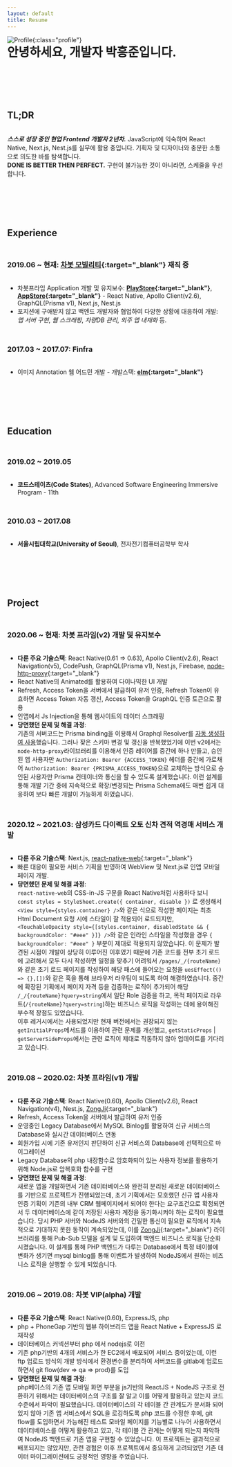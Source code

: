 ```yaml
---
layout: default
title: Resume
---
```


![Profile](/assets/img/profile.jpg){:class="profile"}

# 안녕하세요, 개발자 박흥준입니다.

## TL;DR

**_스스로 성장 중인 현업 Frontend 개발자 2년차._** JavaScript에 익숙하며 React Native, Next.js, Nest.js를 실무에 활용 중입니다. 기획자 및 디자이너와 충분한 소통으로 의도한 바를 탐색합니다. <br>**DONE IS BETTER THEN PERFECT.** 구현이 불가능한 것이 아니라면, 스케줄을 우선합니다.

## Experience

### 2019.06 ~ 현재: [차봇 모빌리티](https://www.chabot.kr/){:target="_blank"} 재직 중

- 차봇프라임 Application 개발 및 유지보수: **[PlayStore](https://play.google.com/store/apps/details?id=com.chabotprime&hl=ko&gl=US){:target="_blank"}**, **[AppStore](https://apps.apple.com/kr/app/%EC%B0%A8%EB%B4%87%ED%94%84%EB%9D%BC%EC%9E%84/id1492427449){:target="_blank"}** - React Native, Apollo Client(v2.6), GraphQL(Prisma v1), Next.js, Nest.js
- 포지션에 구애받지 않고 백엔드 개발자와 협업하여 다양한 상황에 대응하여 개발: _앱 서버 구현_, _웹 스크래핑_, _차량DB 관리_, _외주 앱 내재화_ 등.

### 2017.03 ~ 2017.07: Finfra

- 이미지 Annotation 웹 어드민 개발 - 개발스택: **[elm](https://elm-lang.org/){:target="_blank"}**

## Education

### 2019.02 ~ 2019.05

- **코드스테이츠(Code States)**, Advanced Software Engineering Immersive Program - 11th

### 2010.03 ~ 2017.08

- **서울시립대학교(University of Seoul)**, 전자전기컴퓨터공학부 학사

## Project

### 2020.06 ~ 현재: 차봇 프라임(v2) 개발 및 유지보수

- **다룬 주요 기술스택**: React Native(0.61 => 0.63), Apollo Client(v2.6), React Navigation(v5), CodePush, GraphQL(Prisma v1), Nest.js, Firebase, [node-http-proxy](https://www.npmjs.com/package/http-proxy){:target="_blank"}
- React Native의 Animated를 활용하여 다이나믹한 UI 개발
- Refresh, Access Token을 서버에서 발급하여 유저 인증, Refresh Token이 유효하면 Access Token 자동 갱신, Access Token을 GraphQL 인증 토큰으로 활용
- 인앱에서 Js Injection을 통해 웹사이트의 데이터 스크래핑
- **당면했던 문제 및 해결 과정**: <br>기존의 서버코드는 Prisma binding을 이용해서 Graphql Resolver를 [자동 생성하여 사용]("https://github.com/nestjs/docs.nestjs.com/blob/Sikora00-docs/typeorm/content/recipes/prisma.md")했습니다. 그러나 잦은 스키마 변경 및 갱신을 반복했었기에 이번 v2에서는 `node-http-proxy`라이브러리를 이용해서 인증 레이어를 중간에 하나 만들고, 승인된 앱 사용자만 `Authorization: Bearer {ACCESS_TOKEN}` 헤더를 중간에 가로채어 `Authorization: Bearer {PRISMA_ACCESS_TOKEN}`으로 교체하는 방식으로 승인된 사용자만 Prisma 컨테이너와 통신을 할 수 있도록 설계했습니다. 이런 설계를 통해 개발 기간 중에 지속적으로 확장/변경되는 Prisma Schema에도 매번 쉽게 대응하여 보다 빠른 개발이 가능하게 하였습니다.

### 2020.12 ~ 2021.03: 삼성카드 다이렉트 오토 신차 견적 역경매 서비스 개발

- **다룬 주요 기술스택**: Next.js, [react-native-web](https://necolas.github.io/react-native-web/docs/){:target="_blank"}
- 빠른 대응이 필요한 서비스 기획을 반영하여 WebView 및 Next.js로 인앱 모바일 페이지 개발.
- **당면했던 문제 및 해결 과정**: <br>`react-native-web`의 CSS-in-JS 구문을 React Native처럼 사용하다 보니 `const styles = StyleSheet.create({ container, disable })` 로 생성해서 `<View style={styles.container} />`와 같은 식으로 작성한 페이지는 최초 Html Document 요청 시에 스타일이 잘 적용되어 로드되지만, `<TouchableOpacity style={[styles.container, disabledState && { backgroundColor: "#eee" }]} />`와 같은 인라인 스타일을 작성했을 경우 `{ backgroundColor: "#eee" }` 부분이 제대로 적용되지 않았습니다. 이 문제가 발견된 시점이 개발이 상당히 이루어진 이후였기 때문에 기존 코드를 전부 초기 로드에 고려해서 모두 다시 작성하면 일정을 맞추기 어려워서 `/pages/_/{routeName}`와 같은 초기 로드 페이지를 작성하여 해당 패스에 들어오는 요청을 `uesEffect(() => {},[])`와 같은 훅을 통해 브라우저 라우팅이 되도록 하여 해결하였습니다. 중간에 확장된 기획에서 페이지 자격 등을 검증하는 로직이 추가되어 해당 `/_/{routeName}?query=string`에서 일단 Role 검증을 하고, 목적 페이지로 라우트(`/{routeName}?query=string`)하는 비즈니스 로직을 작성하는 데에 용이해진 부수적 장점도 있었습니다.<br>이후 레거시에서는 사용되었지만 현재 버전에서는 권장되지 않는 `getInitialProps`메서드를 이용하여 관련 문제를 개선했고, `getStaticProps` | `getServerSideProps`에서는 관련 로직이 제대로 작동하지 않아 업데이트를 기다리고 있습니다. 

### 2019.08 ~ 2020.02: 차봇 프라임(v1) 개발

- **다룬 주요 기술스택**: React Native(0.60), Apollo Client(v2.6), React Navigation(v4), Nest.js, [ZongJi](https://www.npmjs.com/package/zongji){:target="_blank"}
- Refresh, Access Token을 서버에서 발급하여 유저 인증
- 운영중인 Legacy Database에서 MySQL Binlog를 활용하여 신규 서비스의 Database와 실시간 데이터베이스 연동
- 회원가입 시에 기존 유저인지 판단하여 신규 서비스의 Database에 선택적으로 마이그레이션
- Legacy Database의 php 내장함수로 암호화되어 있는 사용자 정보를 활용하기 위해 Node.js로 암복호화 함수를 구현
- **당면했던 문제 및 해결 과정**: <br>새로운 앱을 개발하면서 기존 데이터베이스와 완전히 분리된 새로운 데이터베이스를 기반으로 프로젝트가 진행되었는데, 초기 기획에서는 모호했던 신규 앱 사용자 인증 기획이 기존의 내부 CRM 웹페이지에서 되어야 한다는 요구조건으로 확정되면서 두 데이터베이스에 같이 저장된 사용자 계정을 동기화시켜야 하는 로직이 필요했습니다. 당시 PHP 서버와 NodeJS 서버와의 긴밀한 통신이 필요한 로직에서 지속적으로 기대하지 못한 동작이 계속되었는데, 이를 [ZongJi](https://www.npmjs.com/package/zongji){:target="_blank"} 라이브러리를 통해 Pub-Sub 모델을 설계 및 도입하여 백엔드 비즈니스 로직을 단순화시켰습니다. 이 설계를 통해 PHP 백엔드가 다루는 Database에서 특정 테이블에 변화가 생기면 mysql binlog를 통해 이벤트가 발생하여 NodeJS에서 원하는 비즈니스 로직을 실행할 수 있게 되었습니다.



### 2019.06 ~ 2019.08: 차봇 VIP(alpha) 개발

- **다룬 주요 기술스택**: React Native(0.60), ExpressJS, php
- php + PhoneGap 기반의 웹뷰 하이브리드 앱을 React Native + ExpressJS 로 재작성
- 데이터베이스 커넥션부터 php 에서 nodejs로 이전
- 기존 php기반의 4개의 서비스가 한 EC2에서 배포되어 서비스 중이었는데, 이런 ftp 업로드 방식의 개발 방식에서 환경변수를 분리하여 서버코드를 gitlab에 업로드하면서 git flow(dev => qa => prod)를 도입
- **당면했던 문제 및 해결 과정**:<br>php베이스의 기존 앱 모바일 화면 부분을 js기반의 ReactJS + NodeJS 구조로 전환하기 위해서는 데이터베이스의 구조를 잘 알고 이를 어떻게 활용하고 있는지 코드 수준에서 파악이 필요했습니다. 데이터베이스의 각 테이블 간 관계도가 문서화 되어 있지 않아 기존 앱 서비스에서 SQL을 로깅하도록 php 코드를 수정한 후에, git flow를 도입하면서 가능해진 테스트 모바일 페이지를 기능별로 나누어 사용하면서 데이터베이스를 어떻게 활용하고 있고, 각 테이블 간 관계는 어떻게 되는지 파악하여 NodeJS 백엔드로 기존 앱을 구현할 수 있었습니다. 이 프로젝트는 결과적으로 배포되지는 않았지만, 관련 경험은 이후 프로젝트에서 중요하게 고려되었던 기존 데이터 마이그레이션에도 긍정적인 영향을 주었습니다.

<style>
h2, h3, h4, h5 {
  margin: 3rem 0 2rem;
}

h1 {
  margin: -1rem 0 4rem;
}

h2 {
  margin-top: 7.2rem;
}

.profile {
  border-radius: 50%;
  width: 18rem;
  margin-bottom: 8rem;
}

.easy-to-print {
  position: absolute;
  right: 20px;
  top: 20px;
  font-size: 1.6rem;
  font-weight: 700;
  transform: rotate(45deg) translate(calc(50% / 1.414),calc(50% / 1.414));
}

@media (min-width: 720px) {
  .profile {
    position: absolute;
    width: 12rem;
    left: 50vw;
    transform: translateX(calc(-50% + 340px - 6rem - 2rem));
    border-radius: 50%;
  }
}

@media print {
  .no-print {
    display: none;
  }
}
</style>

<script>
  document.querySelector('header').hidden = true;
  var banner = document.createElement('div');
  var bannerText = document.createTextNode('PDF 출력하기 좋습니다!');
  banner.className = 'easy-to-print no-print';
  banner.appendChild(bannerText);
  document.querySelector('body').appendChild(banner);
</script>
